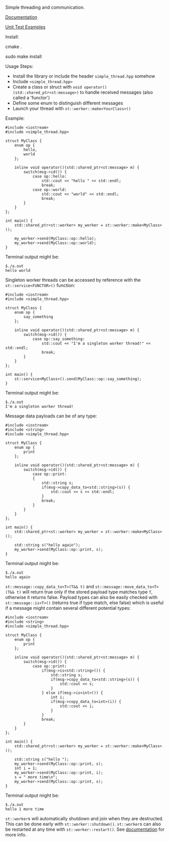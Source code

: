 Simple threading and communication.

[Documentation](https://durandaltheta.github.io/sthread/)

[Unit Test Examples](tst/simple_thread_tst.cpp)

Install:

cmake .

sudo make install

Usage Steps:
- Install the library or include the header `simple_thread.hpp` somehow
- Include `<simple_thread.hpp>`
- Create a class or struct with `void operator()(std::shared_ptr<st:message>)` to 
handle received messages (also called a 'functor')
- Define some enum to distinguish different messages 
- Launch your thread with `st::worker::make<YourClass>()`

Example:
```
#include <iostream>
#include <simple_thread.hpp>

struct MyClass {
    enum op {
        hello,
        world
    };

    inline void operator()(std::shared_ptr<st:message> m) {
        switch(msg->id()) {
            case op::hello:
                std::cout << "hello " << std::endl;
                break;
            case op::world:
                std::cout << "world" << std::endl;
                break;
        }
    }
};

int main() {
    std::shared_ptr<st::worker> my_worker = st::worker::make<MyClass>();

    my_worker->send(MyClass::op::hello);
    my_worker->send(MyClass::op::world);
}
```

Terminal output might be:
```
$./a.out
hello world
```

Singleton worker threads can be accessed by reference with the `st::service<FUNCTOR>()` function:
```
#include <iostream>
#include <simple_thread.hpp>

struct MyClass {
    enum op {
        say_something
    };

    inline void operator()(std::shared_ptr<st:message> m) {
        switch(msg->id()) {
            case op::say_something:
                std::cout << "I'm a singleton worker thread!" << std::endl;
                break;
        }
    }
};

int main() {
    st::service<MyClass>().send(MyClass::op::say_something);
}
```

Terminal output might be:
```
$./a.out
I'm a singleton worker thread!
```

Message data payloads can be of any type:
```
#include <iostream>
#include <string>
#include <simple_thread.hpp>

struct MyClass {
    enum op {
        print
    };

    inline void operator()(std::shared_ptr<st:message> m) {
        switch(msg->id()) {
            case op::print:
            {
                std::string s;
                if(msg->copy_data_to<std::string>(s)) {
                    std::cout << s << std::endl;
                }
                break;
            }
        }
    }
};

int main() {
    std::shared_ptr<st::worker> my_worker = st::worker::make<MyClass>();

    std::string s("hello again");
    my_worker->send(MyClass::op::print, s);
}
```

Terminal output might be:
```
$./a.out
hello again
```

`st::message::copy_data_to<T>(T&& t)` and `st::message::move_data_to<T>(T&& t)` will return true only if the stored payload type matches type `T`, otherwise it returns false. Payload types can also be easily checked with `st::message::is<T>()` (returns true if type match, else false) which is useful if a message might contain several different potential types:
```
#include <iostream>
#include <string>
#include <simple_thread.hpp>

struct MyClass {
    enum op {
        print
    };

    inline void operator()(std::shared_ptr<st:message> m) {
        switch(msg->id()) {
            case op::print:
                if(msg->is<std::string>()) {
                    std::string s;
                    if(msg->copy_data_to<std::string>(s)) {
                        std::cout << s;
                    }
                } else if(msg->is<int>()) {
                    int i;
                    if(msg->copy_data_to<int>(i)) {
                        std::cout << i;
                    }
                }
                break;
        }
    }
};

int main() {
    std::shared_ptr<st::worker> my_worker = st::worker::make<MyClass>();

    std::string s("hello ");
    my_worker->send(MyClass::op::print, s);
    int i = 1;
    my_worker->send(MyClass::op::print, i);
    s = " more time\n";
    my_worker->send(MyClass::op::print, s);
}
```

Terminal output might be:
```
$./a.out
hello 1 more time
```

`st::worker`s will automatically shutdown and join when they are destructed. This can be done early with `st::worker::shutdown()`. `st::worker`s can also be restarted at any time with `st::worker::restart()`. See 
[documentation](https://durandaltheta.github.io/sthread/) for more info.

